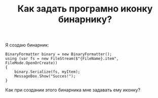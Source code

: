 ﻿---
title: "Как задать програмно иконку бинарнику?"
se.owner.user_id: 317101
se.owner.display_name: "Vladyslav"
se.owner.link: "https://ru.stackoverflow.com/users/317101/vladyslav"
se.link: "https://ru.stackoverflow.com/questions/929420/%d0%9a%d0%b0%d0%ba-%d0%b7%d0%b0%d0%b4%d0%b0%d1%82%d1%8c-%d0%bf%d1%80%d0%be%d0%b3%d1%80%d0%b0%d0%bc%d0%bd%d0%be-%d0%b8%d0%ba%d0%be%d0%bd%d0%ba%d1%83-%d0%b1%d0%b8%d0%bd%d0%b0%d1%80%d0%bd%d0%b8%d0%ba%d1%83"
se.question_id: 929420
se.post_type: question
se.score: 1
---
<p>Я создаю бинарник:</p>

<pre><code>BinaryFormatter binary = new BinaryFormatter();
using (var fs = new FileStream($"{FileName}.item", FileMode.OpenOrCreate))
{
    binary.Serialize(fs, myItem);
    MessageBox.Show("Succes!");
}
</code></pre>

<p>Как при создании этого бинарника мне задавать ему иконку?</p>
